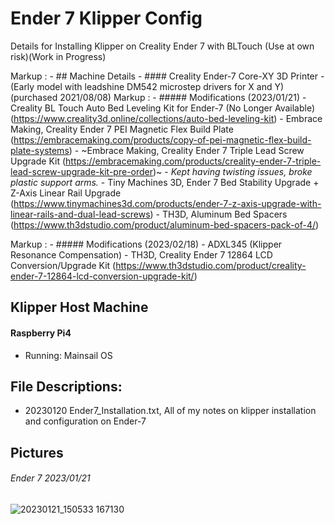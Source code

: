# Ender 7 Klipper Config
Details for Installing Klipper on Creality Ender 7 with BLTouch (Use at own risk)(Work in Progress)

Markup : - ## Machine Details
          - #### Creality Ender-7 Core-XY 3D Printer
            - (Early model with leadshine DM542 microstep drivers for X and Y)(purchased 2021/08/08)
Markup : - ##### Modifications (2023/01/21)
           - Creality BL Touch Auto Bed Leveling Kit for Ender-7 (No Longer Available)(https://www.creality3d.online/collections/auto-bed-leveling-kit)
           - Embrace Making, Creality Ender 7 PEI Magnetic Flex Build Plate (https://embracemaking.com/products/copy-of-pei-magnetic-flex-build-plate-systems)
           - ~Embrace Making, Creality Ender 7 Triple Lead Screw Upgrade Kit (https://embracemaking.com/products/creality-ender-7-triple-lead-screw-upgrade-kit-pre-order)~
             - *Kept having twisting issues, broke plastic support arms.*
           - Tiny Machines 3D, Ender 7 Bed Stability Upgrade + Z-Axis Linear Rail Upgrade (https://www.tinymachines3d.com/products/ender-7-z-axis-upgrade-with-linear-rails-and-dual-lead-screws)
            - TH3D, Aluminum Bed Spacers (https://www.th3dstudio.com/product/aluminum-bed-spacers-pack-of-4/)

Markup : - ##### Modifications (2023/02/18)
            - ADXL345 (Klipper Resonance Compensation)
            - TH3D, Creality Ender 7 12864 LCD Conversion/Upgrade Kit (https://www.th3dstudio.com/product/creality-ender-7-12864-lcd-conversion-upgrade-kit/)

## Klipper Host Machine
 #### Raspberry Pi4
  - Running: Mainsail OS

## File Descriptions:
 - 20230120 Ender7_Installation.txt, All of my notes on klipper installation and configuration on Ender-7

 
 
## Pictures
###### Ender 7 2023/01/21
![20230121_150533 167130](https://user-images.githubusercontent.com/121613362/213863458-201dbd82-3e40-40df-90d4-883b426c66c4.jpg)

